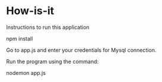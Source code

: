 # How-is-it

Instructions to run this application

npm install

Go to app.js and enter your credentials for Mysql connection.

Run the program using the command:

nodemon app.js